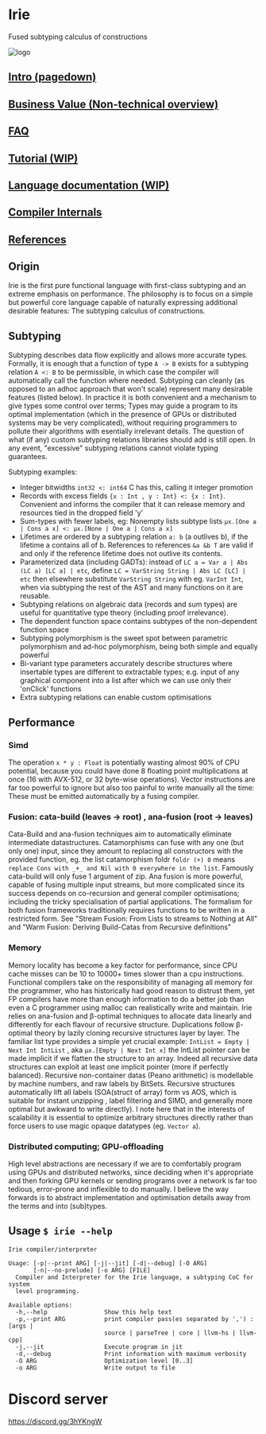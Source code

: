 # Irie
Fused subtyping calculus of constructions

![logo](https://cdn.discordapp.com/attachments/631043990879338496/756673093497520138/logo.png)
## [Intro (pagedown)](#origin)
## [Business Value (Non-technical overview)](BusinessValue.md)
## [FAQ](FAQ.md)
## [Tutorial (WIP)](tutorial.md)
## [Language documentation (WIP)](languageDocumentation.md)
## [Compiler Internals](../compiler/README.md)
## [References](references)

## Origin
Irie is the first pure functional language with first-class subtyping and an extreme emphasis on performance. The philosophy is to focus on a simple but powerful core language capable of naturally expressing additional desirable features: The subtyping calculus of constructions.

## Subtyping
Subtyping describes data flow explicitly and allows more accurate types. Formally, it is enough that a function of type `A -> B` exists for a subtyping relation `A <: B` to be permissible, in which case the compiler will automatically call the function where needed. Subtyping can cleanly (as opposed to an adhoc approach that won't scale) represent many desirable features (listed below). In practice it is both convenient and a mechanism to give types some control over terms; Types may guide a program to its optimal implementation (which in the presence of GPUs or distributed systems may be very complicated), without requiring programmers to pollute their algorithms with esentially irrelevant details. The question of what (if any) custom subtyping relations libraries should add is still open. In any event, "excessive" subtyping relations cannot violate typing guarantees.

Subtyping examples:
* Integer bitwidths `int32 <: int64` C has this, calling it integer promotion
* Records with excess fields  `{x : Int , y : Int} <: {x : Int}`. Convenient and informs the compiler that it can release memory and resources tied in the dropped field 'y'
* Sum-types with fewer labels, eg: Nonempty lists subtype lists `µx.[One a | Cons a x] <: μx.[None | One a | Cons a x]`
* Lifetimes are ordered by a subtyping relation `a: b` (a outlives b), if the lifetime a contains all of b. References to references `&a &b T` are valid if and only if the reference lifetime does not outlive its contents.
* Parameterized data (including GADTs): instead of `LC a = Var a | Abs (LC a) [LC a] | etc`, define `LC = VarString String | Abs LC [LC] | etc` then elsewhere substitute `VarString String` with eg. `VarInt Int`, when via subtyping the rest of the AST and many functions on it are reusable.
* Subtyping relations on algebraic data (records and sum types) are useful for quantitative type theory (including proof irrelevance).
* The dependent function space contains subtypes of the non-dependent function space
* Subtyping polymorphism is the sweet spot between parametric polymorphism and ad-hoc polymorphism, being both simple and equally powerful
* Bi-variant type parameters accurately describe structures where insertable types are different to extractable types; e.g. input of any graphical component into a list after which we can use only their 'onClick' functions
* Extra subtyping relations can enable custom optimisations

## Performance
### Simd
The operation `x * y : Float` is potentially wasting almost 90% of CPU potential, because you could have done 8 floating point multiplications at once (16 with AVX-512, or 32 byte-wise operations). Vector instructions are far too powerful to ignore but also too painful to write manually all the time: These must be emitted automatically by a fusing compiler.

### Fusion: cata-build (leaves -> root) , ana-fusion (root -> leaves)
Cata-Build and ana-fusion techniques aim to automatically eliminate intermediate datastructures. Catamorphisms can fuse with any one (but only one) input, since they amount to replacing all constructors with the provided function, eg. the list catamorphism foldr `foldr (+) 0` means `replace Cons with _+_ and Nil with 0 everywhere in the list`. Famously cata-build will only fuse 1 argument of zip. Ana fusion is more powerful, capable of fusing multiple input streams, but more complicated since its success depends on co-recursion and general compiler optimisations; including the tricky specialisation of partial applications. The formalism for both fusion frameworks traditionally requires functions to be written in a restricted form. See "Stream Fusion: From Lists to streams to Nothing at All" and "Warm Fusion: Deriving Build-Catas from Recursive definitions"

### Memory
Memory locality has become a key factor for performance, since CPU cache misses can be 10 to 10000+ times slower than a cpu instructions. Functional compilers take on the responsibility of managing all memory for the programmer, who has historically had good reason to distrust them, yet FP compilers have more than enough information to do a better job than even a C programmer using malloc can realistically write and maintain. Irie relies on ana-fusion and β-optimal techniques to allocate data linearly and differently for each flavour of recursive structure. Duplications follow β-optimal theory by lazily cloning recursive structures layer by layer. The familiar list type provides a simple yet crucial example: `IntList = Empty | Next Int IntList` , aka `μx.[Empty | Next Int x]` the IntList pointer can be made implicit if we flatten the structure to an array. Indeed all recursive data structures can exploit at least one implicit pointer (more if perfectly balanced). Recursive non-container datas (Peano arithmetic) is modellable by machine numbers, and raw labels by BitSets. Recursive structures automatically lift all labels (SOA(struct of array) form vs AOS, which is suitable for instant unzipping , label filtering and SIMD, and generally more optimal but awkward to write directly). I note here that in the interests of scalability it is essential to optimize arbitrary structures directly rather than force users to use magic opaque datatypes (eg. `Vector a`).

### Distributed computing; GPU-offloading
High level abstractions are necessary if we are to comfortably program using GPUs and distributed networks, since deciding when it's appropriate and then forking GPU kernels or sending programs over a network is far too tedious, error-prone and inflexible to do manually. I believe the way forwards is to abstract implementation and optimisation details away from the terms and into (sub)types.

## Usage `$ irie --help`
```
Irie compiler/interpreter

Usage: [-p|--print ARG] [-j|--jit] [-d|--debug] [-O ARG]
       [-n|--no-prelude] [-o ARG] [FILE]
  Compiler and Interpreter for the Irie language, a subtyping CoC for system
  level programming.

Available options:
  -h,--help                Show this help text
  -p,--print ARG           print compiler pass(es separated by ',') : [args |
                           source | parseTree | core | llvm-hs | llvm-cpp]
  -j,--jit                 Execute program in jit
  -d,--debug               Print information with maximum verbosity
  -O ARG                   Optimization level [0..3]
  -o ARG                   Write output to file
```

# Discord server
https://discord.gg/3hYKngW
